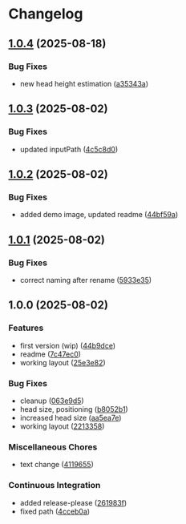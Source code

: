 # Changelog

## [1.0.4](https://github.com/Gitsack/passport-image-generator/compare/v1.0.3...v1.0.4) (2025-08-18)


### Bug Fixes

* new head height estimation ([a35343a](https://github.com/Gitsack/passport-image-generator/commit/a35343ac42b63117e755c0ae2e0b179951b61abf))

## [1.0.3](https://github.com/Gitsack/passport-image-generator/compare/v1.0.2...v1.0.3) (2025-08-02)


### Bug Fixes

* updated inputPath ([4c5c8d0](https://github.com/Gitsack/passport-image-generator/commit/4c5c8d023f75f800b57491f7545d81872c6dfedb))

## [1.0.2](https://github.com/Gitsack/passport-image-generator/compare/v1.0.1...v1.0.2) (2025-08-02)


### Bug Fixes

* added demo image, updated readme ([44bf59a](https://github.com/Gitsack/passport-image-generator/commit/44bf59a956a3192c0486575c55fd8cb9c397f93d))

## [1.0.1](https://github.com/Gitsack/passport-image-generator/compare/v1.0.0...v1.0.1) (2025-08-02)


### Bug Fixes

* correct naming after rename ([5933e35](https://github.com/Gitsack/passport-image-generator/commit/5933e355fd3cdc411ac399adedd856eb27e11d0b))

## 1.0.0 (2025-08-02)


### Features

* first version (wip) ([44b9dce](https://github.com/Gitsack/passport-image-generator/commit/44b9dce37a30a4356cbbeaa29cd5ccda9f57efc5))
* readme ([7c47ec0](https://github.com/Gitsack/passport-image-generator/commit/7c47ec0d2331a79a418a856bab5d57d27b02f727))
* working layout ([25e3e82](https://github.com/Gitsack/passport-image-generator/commit/25e3e82d80c1e9d8a8220c68ceba97ed435ca87f))


### Bug Fixes

* cleanup ([063e9d5](https://github.com/Gitsack/passport-image-generator/commit/063e9d506c300c5d7cf11accc6034852a9d9d7f9))
* head size, positioning ([b8052b1](https://github.com/Gitsack/passport-image-generator/commit/b8052b1c0444f742e3ca9d966a726044f93e42e3))
* increased head size ([aa5ea7e](https://github.com/Gitsack/passport-image-generator/commit/aa5ea7ee0be1444495ab1ba280734be0485e650e))
* working layout ([2213358](https://github.com/Gitsack/passport-image-generator/commit/22133588ca4bec6d891b0cf7a598858fd1db0dde))


### Miscellaneous Chores

* text change ([4119655](https://github.com/Gitsack/passport-image-generator/commit/411965553de2d3f006e6a530720b434699401d9e))


### Continuous Integration

* added release-please ([261983f](https://github.com/Gitsack/passport-image-generator/commit/261983f4e8b83ce2e259d02ecf2460ab0c47503a))
* fixed path ([4cceb0a](https://github.com/Gitsack/passport-image-generator/commit/4cceb0a7084fb22d20e821a828a6dc62c65e7c23))

